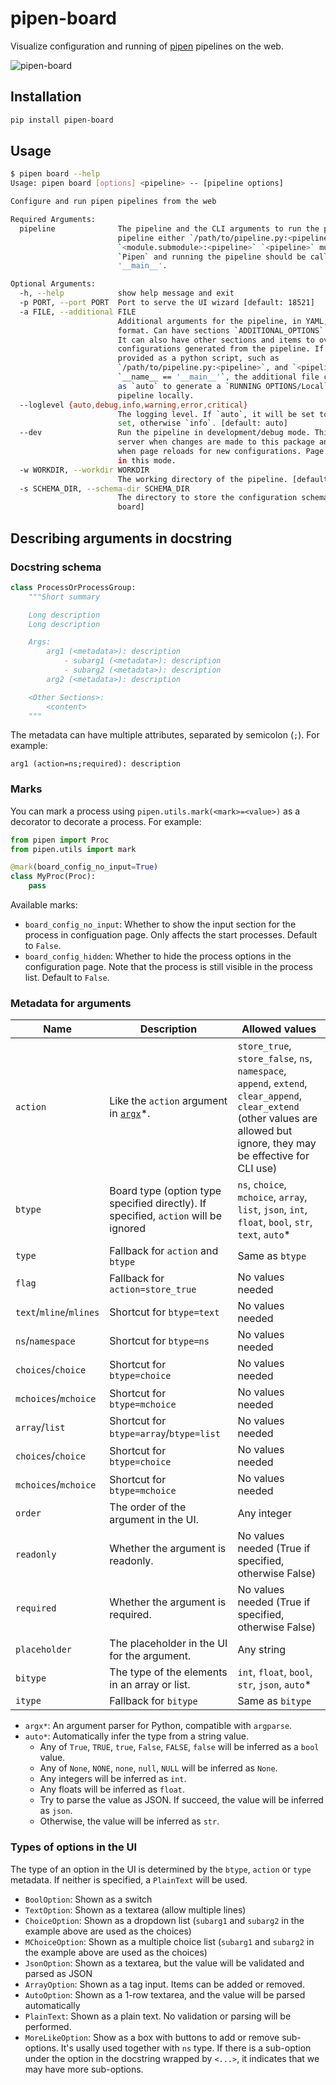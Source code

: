 # pipen-board

Visualize configuration and running of [pipen][1] pipelines on the web.

![pipen-board](https://pwwang.github.io/immunopipe/pipen-board.gif)

## Installation

```bash
pip install pipen-board
```

## Usage

```bash
$ pipen board --help
Usage: pipen board [options] <pipeline> -- [pipeline options]

Configure and run pipen pipelines from the web

Required Arguments:
  pipeline              The pipeline and the CLI arguments to run the pipeline. For the
                        pipeline either `/path/to/pipeline.py:<pipeline>` or
                        `<module.submodule>:<pipeline>` `<pipeline>` must be an instance of
                        `Pipen` and running the pipeline should be called under `__name__ ==
                        '__main__'.

Optional Arguments:
  -h, --help            show help message and exit
  -p PORT, --port PORT  Port to serve the UI wizard [default: 18521]
  -a FILE, --additional FILE
                        Additional arguments for the pipeline, in YAML, INI, JSON or TOML
                        format. Can have sections `ADDITIONAL_OPTIONS` and `RUNNING_OPTIONS`.
                        It can also have other sections and items to override the
                        configurations generated from the pipeline. If the pipeline is
                        provided as a python script, such as
                        `/path/to/pipeline.py:<pipeline>`, and `<pipeline>` runs under
                        `__name__ == '__main__'`, the additional file can also be specified
                        as `auto` to generate a `RUNNING OPTIONS/Local` section to run the
                        pipeline locally.
  --loglevel {auto,debug,info,warning,error,critical}
                        The logging level. If `auto`, it will be set to `debug` if `--dev` is
                        set, otherwise `info`. [default: auto]
  --dev                 Run the pipeline in development/debug mode. This will reload the
                        server when changes are made to this package and reload the pipeline
                        when page reloads for new configurations. Page cache is also disabled
                        in this mode.
  -w WORKDIR, --workdir WORKDIR
                        The working directory of the pipeline. [default: .pipen]
  -s SCHEMA_DIR, --schema-dir SCHEMA_DIR
                        The directory to store the configuration schemas. [default: ~/.pipen-
                        board]
```

## Describing arguments in docstring

### Docstring schema

```python
class ProcessOrProcessGroup:
    """Short summary

    Long description
    Long description

    Args:
        arg1 (<metadata>): description
            - subarg1 (<metadata>): description
            - subarg2 (<metadata>): description
        arg2 (<metadata>): description

    <Other Sections>:
        <content>
    """
```

The metadata can have multiple attributes, separated by semicolon (`;`). For example:

```
arg1 (action=ns;required): description
```

### Marks

You can mark a process using `pipen.utils.mark(<mark>=<value>)` as a decorator to decorate a process. For example:

```python
from pipen import Proc
from pipen.utils import mark

@mark(board_config_no_input=True)
class MyProc(Proc):
    pass
```

Available marks:

- `board_config_no_input`: Whether to show the input section for the process in configuation page. Only affects the start processes. Default to `False`.
- `board_config_hidden`: Whether to hide the process options in the configuration page. Note that the process is still visible in the process list. Default to `False`.

### Metadata for arguments


| Name     | Description | Allowed values |
| -------- | ----------- | -------------- |
| `action` | Like the `action` argument in [`argx`][2]*. | `store_true`, `store_false`, `ns`, `namespace`, `append`, `extend`, `clear_append`, `clear_extend` (other values are allowed but ignore, they may be effective for CLI use) |
| `btype`  | Board type (option type specified directly). If specified, `action` will be ignored | `ns`, `choice`, `mchoice`, `array`, `list`, `json`, `int`, `float`, `bool`, `str`, `text`, `auto`* |
| `type` | Fallback for `action` and `btype` | Same as `btype` |
| `flag` | Fallback for `action=store_true` | No values needed |
| `text`/`mline`/`mlines` | Shortcut for `btype=text` | No values needed |
| `ns`/`namespace` | Shortcut for `btype=ns` | No values needed |
| `choices`/`choice` | Shortcut for `btype=choice` | No values needed |
| `mchoices`/`mchoice` | Shortcut for `btype=mchoice` | No values needed |
| `array`/`list` | Shortcut for `btype=array`/`btype=list` | No values needed |
| `choices`/`choice` | Shortcut for `btype=choice` | No values needed |
| `mchoices`/`mchoice` | Shortcut for `btype=mchoice` | No values needed |
| `order` | The order of the argument in the UI. | Any integer |
| `readonly` | Whether the argument is readonly. | No values needed (True if specified, otherwise False) |
| `required` | Whether the argument is required. | No values needed (True if specified, otherwise False) |
| `placeholder` | The placeholder in the UI for the argument. | Any string |
| `bitype` | The type of the elements in an array or list. | `int`, `float`, `bool`, `str`, `json`, `auto`* |
| `itype` | Fallback for `bitype` | Same as `bitype` |

- `argx*`: An argument parser for Python, compatible with `argparse`.
- `auto*`: Automatically infer the type from a string value.
  - Any of `True`, `TRUE`, `true`, `False`, `FALSE`, `false` will be inferred as a `bool` value.
  - Any of `None`, `NONE`, `none`, `null`, `NULL` will be inferred as `None`.
  - Any integers will be inferred as `int`.
  - Any floats will be inferred as `float`.
  - Try to parse the value as JSON. If succeed, the value will be inferred as `json`.
  - Otherwise, the value will be inferred as `str`.

### Types of options in the UI

The type of an option in the UI is determined by the `btype`, `action` or `type` metadata. If neither is specified, a `PlainText` will be used.

- `BoolOption`: Shown as a switch
- `TextOption`: Shown as a textarea (allow multiple lines)
- `ChoiceOption`: Shown as a dropdown list (`subarg1` and `subarg2` in the example above are used as the choices)
- `MChoiceOption`: Shown as a multiple choice list (`subarg1` and `subarg2` in the example above are used as the choices)
- `JsonOption`: Shown as a textarea, but the value will be validated and parsed as JSON
- `ArrayOption`: Shown as a tag input. Items can be added or removed.
- `AutoOption`: Shown as a 1-row textarea, and the value will be parsed automatically
- `PlainText`: Shown as a plain text. No validation or parsing will be performed.
- `MoreLikeOption`: Show as a box with buttons to add or remove sub-options. It's usally used together with `ns` type. If there is a sub-option under the option in the docstring wrapped by `<...>`, it indicates that we may have more sub-options.


[1]: https://github.com/pwwang/pipen
[2]: https://github.com/pwwang/argx
